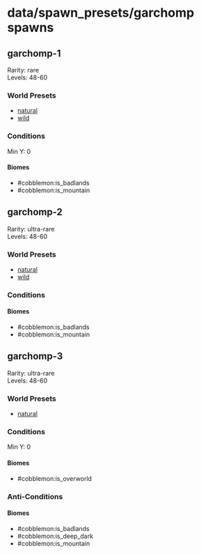 # data/spawn_presets/garchomp spawns  
  
## garchomp-1  
Rarity: rare  
Levels: 48-60  
  
### World Presets  
* [natural](/data/world_presets/natural.md)  
* [wild](/data/world_presets/wild.md)  
  
### Conditions  
Min Y: 0  
  
#### Biomes  
  * #cobblemon:is_badlands
  * #cobblemon:is_mountain
  
  
## garchomp-2  
Rarity: ultra-rare  
Levels: 48-60  
  
### World Presets  
* [natural](/data/world_presets/natural.md)  
* [wild](/data/world_presets/wild.md)  
  
### Conditions  
  
#### Biomes  
  * #cobblemon:is_badlands
  * #cobblemon:is_mountain
  
  
## garchomp-3  
Rarity: ultra-rare  
Levels: 48-60  
  
### World Presets  
* [natural](/data/world_presets/natural.md)  
  
### Conditions  
Min Y: 0  
  
#### Biomes  
  * #cobblemon:is_overworld
  
  
### Anti-Conditions  
  
#### Biomes  
  * #cobblemon:is_badlands
  * #cobblemon:is_deep_dark
  * #cobblemon:is_mountain
  
